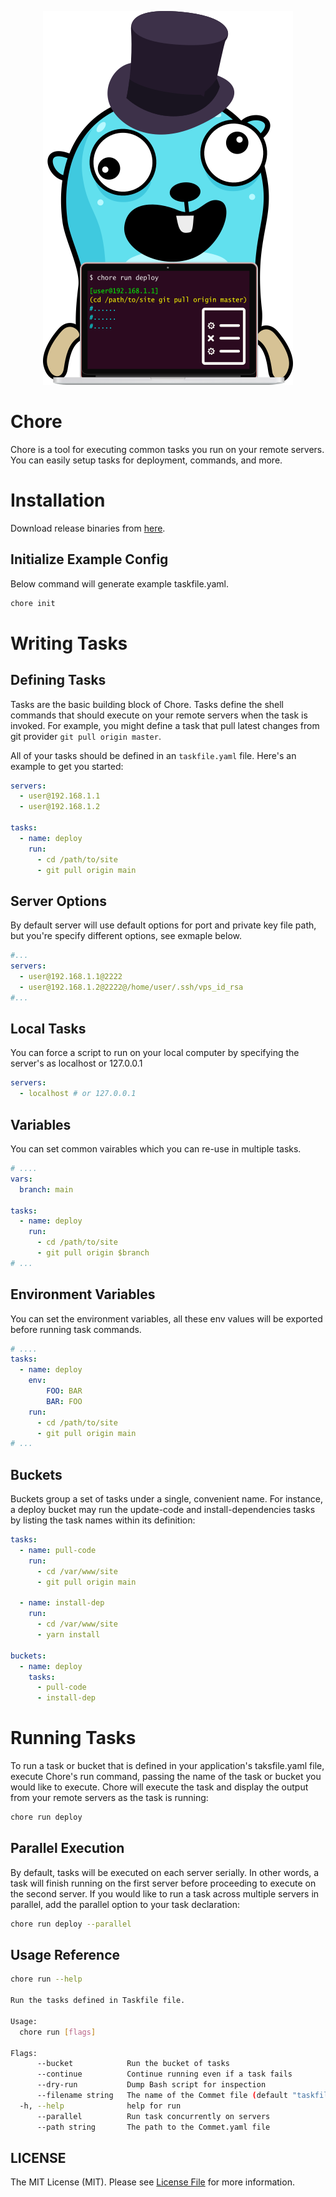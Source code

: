 <p align="center">
  <img src="https://github.com/AhmadWaleed/chore/blob/main/banner.png"/>
</p>

# Chore
Chore is a tool for executing common tasks you run on your remote servers. You can easily setup tasks for deployment, commands, and more.

# Installation
Download release binaries from [here]().

## Initialize Example Config
Below command will generate example taskfile.yaml.
```sh
chore init
```

# Writing Tasks
## Defining Tasks
Tasks are the basic building block of Chore. Tasks define the shell commands that should execute on your remote servers when the task is invoked. For example, you might define a task that pull latest changes from git provider `git pull origin master`.

All of your tasks should be defined in an `taskfile.yaml` file. Here's an example to get you started:
```yaml
servers:
  - user@192.168.1.1
  - user@192.168.1.2

tasks:
  - name: deploy
    run: 
      - cd /path/to/site
      - git pull origin main
```

## Server Options
By default server will use default options for port and private key file path, but you're specify different options, see exmaple below.
```yaml
#...
servers:
  - user@192.168.1.1@2222
  - user@192.168.1.2@2222@/home/user/.ssh/vps_id_rsa
#...
```

## Local Tasks
You can force a script to run on your local computer by specifying the server's as localhost or 127.0.0.1
```yaml
servers:
  - localhost # or 127.0.0.1
```

## Variables
You can set common vairables which you can re-use in multiple tasks.

```yaml
# ....
vars: 
  branch: main

tasks:
  - name: deploy
    run: 
      - cd /path/to/site
      - git pull origin $branch
# ...
```

## Environment Variables
You can set the environment variables, all these env values will be exported before running task commands.
```yaml
# ....
tasks:
  - name: deploy
    env:
        FOO: BAR
        BAR: FOO
    run: 
      - cd /path/to/site
      - git pull origin main
# ...
```

## Buckets
Buckets group a set of tasks under a single, convenient name. For instance, a deploy bucket may run the update-code and install-dependencies tasks by listing the task names within its definition:

```yaml
tasks:
  - name: pull-code
    run: 
      - cd /var/www/site
      - git pull origin main

  - name: install-dep
    run:
      - cd /var/www/site
      - yarn install

buckets: 
  - name: deploy
    tasks:
      - pull-code
      - install-dep
```

# Running Tasks
To run a task or bucket that is defined in your application's taksfile.yaml file, execute Chore's run command, passing the name of the task or bucket you would like to execute. Chore will execute the task and display the output from your remote servers as the task is running:
```sh
chore run deploy
```
## Parallel Execution
By default, tasks will be executed on each server serially. In other words, a task will finish running on the first server before proceeding to execute on the second server. If you would like to run a task across multiple servers in parallel, add the parallel option to your task declaration:
```sh
chore run deploy --parallel
```

## Usage Reference
```sh
chore run --help

Run the tasks defined in Taskfile file.

Usage:
  chore run [flags]

Flags:
      --bucket            Run the bucket of tasks
      --continue          Continue running even if a task fails
      --dry-run           Dump Bash script for inspection
      --filename string   The name of the Commet file (default "taskfile.yaml")
  -h, --help              help for run
      --parallel          Run task concurrently on servers
      --path string       The path to the Commet.yaml file
```
## LICENSE
The MIT License (MIT). Please see [License File](LICENSE.md) for more information.
